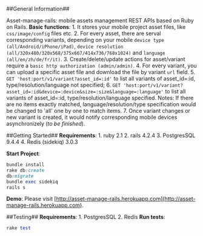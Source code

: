 ##General Information##

Asset-manage-rails: mobile assets management REST APIs based on Ruby on Rails.
**Basic functions**:
    1. It stores your mobile project asset files, like `css/image/config` files etc. 
    2. For every asset, there are serval corresponding variants, depending on your mobile `device type (all/Android/iPhone/iPad)`, `device resolution (all/320x480/320x568/375x667/414x736/768x1024)` and `language (all/en/zh/de/fr/it)`.
    3. Create/delete/update actions for asset/variant require a `basic http authorization (admin/admin)`.
    4. For every variant, you can upload a specific asset file and download the file by variant `url` field.
    5. `GET 'host:port/v1/variant?asset_id=:id'` to list all variants of asset_id=:id, type/resolution/language not specified;
    6. `GET 'host:port/v1/variant?asset_id=:id&device=:device&size=:size&language=:language'` to list all variants of asset_id=:id, type/resolution/language specified. 
    Notes: If there are no items exactly matched, language/resolution/type specification would be changed to 'all' one by one to match items.
    7. Once variant changes or new variant is created, it would notify corresponding mobile devices asynchronizely (*to be finished*).


##Getting Started##
**Requirements**:
    1. ruby 2.1
    2. rails 4.2.4
    3. PostgresSQL 9.4.4
    4. Redis (sidekiq) 3.0.3

**Start Project**:
```ruby
bundle install
rake db:create
db:migrate
bundle exec sidekiq
rails s
```

**Demo**:
Please visit [http://asset-manage-rails.herokuapp.com](http://asset-manage-rails.herokuapp.com).

##Testing##
**Requirements**:
    1. PostgresSQL
    2. Redis
**Run tests**:
```ruby
rake test
```
